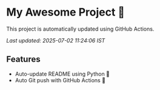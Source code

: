 # My Awesome Project 🚀

This project is automatically updated using GitHub Actions.

_Last updated: 2025-07-02 11:24:06 IST_

## Features
- Auto-update README using Python 🐍
- Auto Git push with GitHub Actions 🤖
